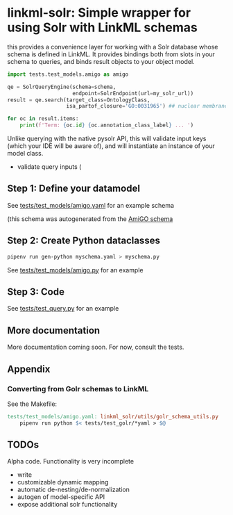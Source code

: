 # linkml-solr: Simple wrapper for using Solr with LinkML schemas

this provides a convenience layer for working with a Solr database
whose schema is defined in LinkML. It provides bindings both from
slots in your schema to queries, and binds result objects to your
object model.

```python
import tests.test_models.amigo as amigo

qe = SolrQueryEngine(schema=schema,
                     endpoint=SolrEndpoint(url=my_solr_url))
result = qe.search(target_class=OntologyClass,
                   isa_partof_closure='GO:0031965') ## nuclear membrane

for oc in result.items:
    print(f'Term: {oc.id} {oc.annotation_class_label} ... ')
```

Unlike querying with the native pysolr API, this will validate input
keys (which your IDE will be aware of), and will instantiate an
instance of your model class.

 - validate query inputs (

## Step 1: Define your datamodel

See [tests/test_models/amigo.yaml](tests/test_models/amigo.yaml) for an example schema

(this schema was autogenerated from the [AmiGO schema](https://github.com/geneontology/amigo/tree/master/metadata)

## Step 2: Create Python dataclasses

```bash
pipenv run gen-python myschema.yaml > myschema.py
```

See [tests/test_models/amigo.py](tests/test_models/amigo.py) for an example

## Step 3: Code

See [tests/test_query.py](tests/test_query.py) for an example


## More documentation

More documentation coming soon. For now, consult the tests.

## Appendix

### Converting from Golr schemas to LinkML

See the Makefile:

```Makefile
tests/test_models/amigo.yaml: linkml_solr/utils/golr_schema_utils.py
	pipenv run python $< tests/test_golr/*yaml > $@
```

## TODOs

Alpha code. Functionality is very incomplete

 - write
 - customizable dynamic mapping
 - automatic de-nesting/de-normalization
 - autogen of model-specific API
 - expose additional solr functionality
